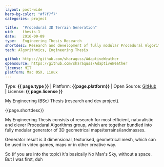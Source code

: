 ```yaml
---
layout: post-wide
hero-bg-color: "#f7f7f7"
categories: project

title:  "Procedural 3D Terrain Generation"
uid:    thesis-1
date:   2016-09-09
type:   Engineering Thesis Research
shortdesc: Research and development of fully modular Procedural Algorithms family, designed for realtime 3D geometrical terrain generation.
tech: Algorithmics, Engineering Thesis

github: https://github.com/sharaquss/AdaptiveWeather
opensource: https://github.com/sharaquss/AdaptiveWeather
license: MIT
platform: Mac OSX, Linux
---
```


<p class="meta">Type: <strong>{{ page.type }}</strong>  |  Platform: <strong>{{page.platform}}</strong>  |  Open Source: <a href="{{page.github}}">GitHub</a>  |  License: <strong>{{ page.license }}</strong></p>

<p>My Engineering (BSc) Thesis (research and dev project).</p>

<p>{{page.shortdesc}}</p>

<p>My Engineering Thesis consists of research for most efficient, naturalistic and clever Procedural Algorithms group, which are together bundled into fully modular generator of 3D geometrical maps/terrains/landmasses.</p>

<p>Generator result is 3 dimensional, texturised, geometrical mesh, which can be used in video games, maps or in other creative way.</p>

<p>So (if you are into the topic) it's basically No Man's Sky, without a space. But I was first, duh</p>
